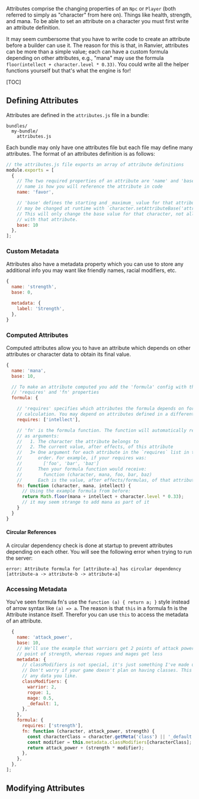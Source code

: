 Attributes comprise the changing properties of an `Npc` or `Player` (both referred to simply as "character" from here
on). Things like health, strength, and mana. To be able to set an attribute on a character you must first write an
attribute definition.

It may seem cumbersome that you have to write code to create an attribute before a builder can use
it. The reason for this is that, in Ranvier, attributes can be more than a simple value; each can have a custom formula
depending on other attributes, e.g., "mana" may use the formula `floor(intellect + character.level * 0.33)`. You could
write all the helper functions yourself but that's what the engine is for!

[TOC]

## Defining Attributes

Attributes are defined in the `attributes.js` file in a bundle:

```
bundles/
  my-bundle/
    attributes.js
```

Each bundle may only have one attributes file but each file may define many attributes. The format of an attributes
definition is as follows:

```js
// the attributes.js file exports an array of attribute definitions
module.exports = [
  {
    // The two required properties of an attribute are 'name' and 'base'
    // name is how you will reference the attribute in code
    name: 'favor',

    // 'base' defines the starting and _maximum_ value for that attribute. This
    // may be changed at runtime with `character.setAttributeBase('attr', value)`
    // This will only change the base value for that character, not all characters
    // with that attribute.
    base: 10
  },
];
```

### Custom Metadata

Attributes also have a metadata property which you can use to store any additional info you may want like friendly
names, racial modifiers, etc.

```js
{
  name: 'strength',
  base: 0,

  metadata: {
    label: 'Strength',
  },
}
```
### Computed Attributes

Computed attributes allow you to have an attribute which depends on other attributes or character data to obtain its final value.

```js
{
  name: 'mana',
  base: 10,

  // To make an attribute computed you add the 'formula' config with the
  // 'requires' and 'fn' properties
  formula: {

    // 'requires' specifies which attributes the formula depends on for its
    // calculation. You may depend on attributes defined in a different bundle.
    requires: ['intellect'],

    // 'fn' is the formula function. The function will automatically receive
    // as arguments:
    //   1. The character the attribute belongs to
    //   2. The current value, after effects, of this attribute
    //   3+ One argument for each attribute in the `requires` list in the same
    //      order. For example, if your requires was:
    //        ['foo', 'bar', 'baz']
    //      Then your formula function would receive:
    //        function (character, mana, foo, bar, baz)
    //      Each is the value, after effects/formulas, of that attribute
    fn: function (character, mana, intellect) {
      // Using the example formula from before:
      return Math.floor(mana + intellect + character.level * 0.33);
      // it may seem strange to add mana as part of it
    }
  }
}
```

#### Circular References

A circular dependency check is done at startup to prevent attributes depending on each other. You will see the following
error when trying to run the server:

```
error: Attribute formula for [attribute-a] has circular dependency [attribute-a -> attribute-b -> attribute-a]
```

### Accessing Metadata
You've seen formula fn's use the `function (a) { return a; }` style instead of arrow syntax like `(a) => a`. The reason
is that `this` in a formula fn is the Attribute instance itself. Therefor you can use `this` to access the metadata of an
attribute.

```js
  {
    name: 'attack_power',
    base: 10,
    // We'll use the example that warriors get 2 points of attack power per
    // point of strength, whereas rogues and mages get less
    metadata: {
      // classModifiers is not special, it's just something I've made up.
      // Don't worry if your game doesn't plan on having classes. This could be
      // any data you like.
      classModifiers: {
        warrior: 2,
        rogue: 1,
        mage: 0.5,
        _default: 1,
      },
    },
    formula: {
      requires: ['strength'],
      fn: function (character, attack_power, strength) {
        const characterClass = character.getMeta('class') || '_default';
        const modifier = this.metadata.classModifiers[characterClass];
        return attack_power + (strength * modifier);
      },
    },
  },
];
```

## Modifying Attributes
